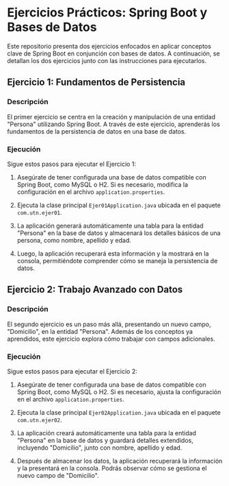 # Ejercicios Prácticos: Spring Boot y Bases de Datos

Este repositorio presenta dos ejercicios enfocados en aplicar conceptos clave de Spring Boot en conjunción con bases de datos. A continuación, se detallan los dos ejercicios junto con las instrucciones para ejecutarlos.

## Ejercicio 1: Fundamentos de Persistencia

### Descripción
El primer ejercicio se centra en la creación y manipulación de una entidad "Persona" utilizando Spring Boot. A través de este ejercicio, aprenderás los fundamentos de la persistencia de datos en una base de datos.

### Ejecución
Sigue estos pasos para ejecutar el Ejercicio 1:

1. Asegúrate de tener configurada una base de datos compatible con Spring Boot, como MySQL o H2. Si es necesario, modifica la configuración en el archivo `application.properties`.

2. Ejecuta la clase principal `Ejer01Application.java` ubicada en el paquete `com.utn.ejer01`.

3. La aplicación generará automáticamente una tabla para la entidad "Persona" en la base de datos y almacenará los detalles básicos de una persona, como nombre, apellido y edad.

4. Luego, la aplicación recuperará esta información y la mostrará en la consola, permitiéndote comprender cómo se maneja la persistencia de datos.

## Ejercicio 2: Trabajo Avanzado con Datos

### Descripción
El segundo ejercicio es un paso más allá, presentando un nuevo campo, "Domicilio", en la entidad "Persona". Además de los conceptos ya aprendidos, este ejercicio explora cómo trabajar con campos adicionales.

### Ejecución
Sigue estos pasos para ejecutar el Ejercicio 2:

1. Asegúrate de tener configurada una base de datos compatible con Spring Boot, como MySQL o H2. Si es necesario, ajusta la configuración en el archivo `application.properties`.

2. Ejecuta la clase principal `Ejer02Application.java` ubicada en el paquete `com.utn.ejer02`.

3. La aplicación creará automáticamente una tabla para la entidad "Persona" en la base de datos y guardará detalles extendidos, incluyendo "Domicilio", junto con nombre, apellido y edad.

4. Después de almacenar los datos, la aplicación recuperará la información y la presentará en la consola. Podrás observar cómo se gestiona el nuevo campo de "Domicilio".
